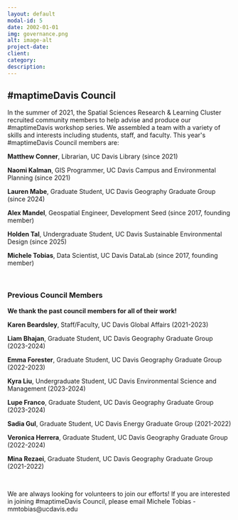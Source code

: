 ```yaml
---
layout: default
modal-id: 5
date: 2002-01-01
img: governance.png
alt: image-alt
project-date: 
client: 
category: 
description: 
---
```

<h2>#maptimeDavis Council</h2>

<p>In the summer of 2021, the Spatial Sciences Research & Learning Cluster recruited community members to help advise and produce our #maptimeDavis workshop series.  We assembled a team with a variety of skills and interests including students, staff, and faculty. This year's #maptimeDavis Council members are:</p>

<p><b>Matthew Conner</b>, Librarian, UC Davis Library (since 2021)</p>
<p><b>Naomi Kalman</b>,  GIS Programmer, UC Davis Campus and Environmental Planning (since 2021)</p>
<p><b>Lauren Mabe</b>, Graduate Student, UC Davis Geography Graduate Group (since 2024)
<p><b>Alex Mandel</b>, Geospatial Engineer, Development Seed (since 2017, founding member)</p>
<p><b>Holden Tal</b>, Undergraduate Student, UC Davis Sustainable Environmental Design (since 2025)
<p><b>Michele Tobias</b>, Data Scientist, UC Davis DataLab (since 2017, founding member)</p>



<br>
<h3>Previous Council Members</h3>
<p><b>We thank the past council members for all of their work!</b></p>

<p><b>Karen Beardsley</b>, Staff/Faculty, UC Davis Global Affairs (2021-2023)</p>
<p><b>Liam Bhajan</b>, Graduate Student, UC Davis Geography Graduate Group (2023-2024)</p>
<p><b>Emma Forester</b>, Graduate Student, UC Davis Geography Graduate Group (2022-2023)</p>
<p><b>Kyra Liu</b>, Undergraduate Student, UC Davis Environmental Science and Management (2023-2024)</p>
<p><b>Lupe Franco</b>, Graduate Student, UC Davis Geography Graduate Group (2023-2024)</p>
<p><b>Sadia Gul</b>, Graduate Student, UC Davis Energy Graduate Group (2021-2022)</p>
<p><b>Veronica Herrera</b>, Graduate Student, UC Davis Geography Graduate Group (2022-2024)</p>
<p><b>Mina Rezaei</b>, Graduate Student, UC Davis Geography Graduate Group (2021-2022)</p>


<br>
<p>We are always looking for volunteers to join our efforts! If you are interested in joining #maptimeDavis Council, please email Michele Tobias - mmtobias@ucdavis.edu
</p> 

